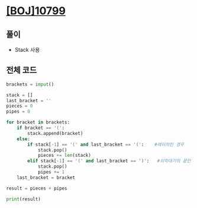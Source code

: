 # [[BOJ]10799](https://www.acmicpc.net/problem/10799)

## 풀이
- Stack 사용 

## 전체 코드

```python
brackets = input()

stack = []
last_bracket = ''
pieces = 0
pipes = 0

for bracket in brackets:
    if bracket == '(':
        stack.append(bracket)
    else:
        if stack[-1] == '(' and last_bracket == '(':    #레이저인 경우
            stack.pop()
            pieces += len(stack)
        elif stack[-1] == '(' and last_bracket == ')':   #쇠막대기의 끝인 경우
            stack.pop()
            pipes += 1
    last_bracket = bracket

result = pieces + pipes

print(result)
```
